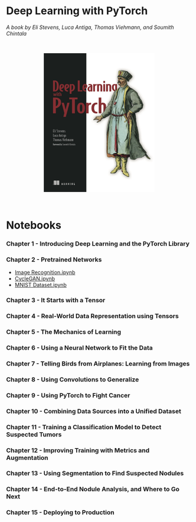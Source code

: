 # Deep Learning with PyTorch

<i> A book by Eli Stevens, Luca Antiga, Thomas Viehmann, and Soumith Chintala</i>

<br>
<p align="center">
  <img src="https://github.com/Andrew-Ng-s-number-one-fan/Deep-Learning-with-PyTorch/blob/master/Notebooks/dl-with-pytorch.png" height="376px" width="300px">  
</p>
<br>

# Notebooks

### Chapter 1 - Introducing Deep Learning and the PyTorch Library

### Chapter 2 - Pretrained Networks

- [Image Recognition.ipynb]()
- [CycleGAN.ipynb]()
- [MNIST Dataset.ipynb]()

### Chapter 3 - It Starts with a Tensor

### Chapter 4 - Real-World Data Representation using Tensors

### Chapter 5 - The Mechanics of Learning

### Chapter 6 - Using a Neural Network to Fit the Data

### Chapter 7 - Telling Birds from Airplanes: Learning from Images

### Chapter 8 - Using Convolutions to Generalize

### Chapter 9 - Using PyTorch to Fight Cancer

### Chapter 10 - Combining Data Sources into a Unified Dataset

### Chapter 11 - Training a Classification Model to Detect Suspected Tumors

### Chapter 12 - Improving Training with Metrics and Augmentation

### Chapter 13 - Using Segmentation to Find Suspected Nodules

### Chapter 14 - End-to-End Nodule Analysis, and Where to Go Next

### Chapter 15 - Deploying to Production
